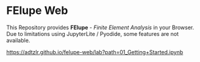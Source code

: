 # FElupe Web
This Repository provides **FElupe** - *Finite Element Analysis* in your Browser. Due to limitations using JupyterLite / Pyodide, some features are not available.

https://adtzlr.github.io/felupe-web/lab?path=01_Getting+Started.ipynb
